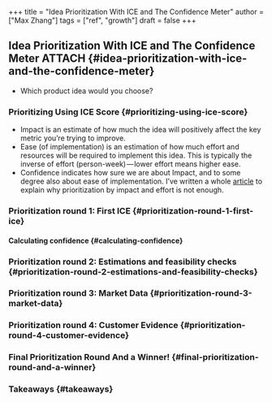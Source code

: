 +++
title = "Idea Prioritization With ICE and The Confidence Meter"
author = ["Max Zhang"]
tags = ["ref", "growth"]
draft = false
+++

## Idea Prioritization With ICE and The Confidence Meter <span class="tag"><span class="ATTACH">ATTACH</span></span> {#idea-prioritization-with-ice-and-the-confidence-meter}

<!--list-separator-->

-  Which product idea would you choose?


### Prioritizing Using ICE Score {#prioritizing-using-ice-score}

-   Impact is an estimate of how much the idea will positively affect the key metric you’re trying to improve.
-   Ease (of implementation) is an estimation of how much effort and resources will be required to implement this idea. This is typically the inverse of effort (person-week) — lower effort means higher ease.
-   Confidence indicates how sure we are about Impact, and to some degree also about ease of implementation. I’ve written a whole [article](https://www.google.com/url?q=https://medium.com/@itamargilad/why-impact-effort-prioritization-doesnt-work-57d141fafc2c&sa=D&ust=1523959361789000) to explain why prioritization by impact and effort is not enough.


### Prioritization round 1: First ICE {#prioritization-round-1-first-ice}


#### Calculating confidence {#calculating-confidence}


### Prioritization round 2: Estimations and feasibility checks {#prioritization-round-2-estimations-and-feasibility-checks}


### Prioritization round 3: Market Data {#prioritization-round-3-market-data}


### Prioritization round 4: Customer Evidence {#prioritization-round-4-customer-evidence}


### Final Prioritization Round And a Winner! {#final-prioritization-round-and-a-winner}


### Takeaways {#takeaways}
